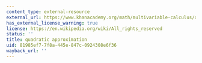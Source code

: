 ```yaml
---
content_type: external-resource
external_url: https://www.khanacademy.org/math/multivariable-calculus/applications-of-multivariable-derivatives/quadratic-approximations/a/quadratic-approximation
has_external_license_warning: true
license: https://en.wikipedia.org/wiki/All_rights_reserved
status: ''
title: quadratic approximation
uid: 81985ef7-7f8a-445e-847c-0924308e6f36
wayback_url: ''
---
```

